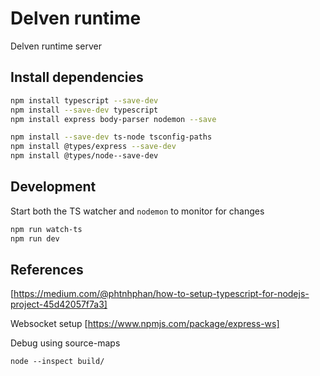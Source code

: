 # Delven runtime

Delven runtime server

## Install dependencies

```bash
npm install typescript --save-dev
npm install --save-dev typescript
npm install express body-parser nodemon --save

npm install --save-dev ts-node tsconfig-paths
npm install @types/express --save-dev
npm install @types/node--save-dev
```


## Development 

Start both the TS watcher and `nodemon` to monitor for changes 

```bash
npm run watch-ts
npm run dev
```
 

## References
[https://medium.com/@phtnhphan/how-to-setup-typescript-for-nodejs-project-45d42057f7a3]


Websocket setup
[https://www.npmjs.com/package/express-ws]


Debug using source-maps

```
node --inspect build/
```